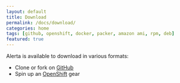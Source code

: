 ```yaml
---
layout: default
title: Download
permalink: /docs/download/
categories: home
tags: [github, openshift, docker, packer, amazon ami, rpm, deb]
featured: true
---
```


Alerta is available to download in various formats:

<ul>
  <li>Clone or fork on <a href="https://github.com/guardian/alerta">GitHub</a>
  <li>Spin up an <a href="https://github.com/alerta/openshift-api-alerta">OpenShift</a> gear
</ul>

